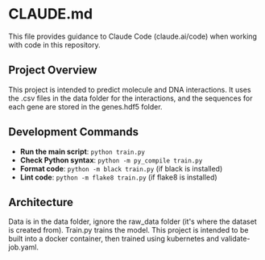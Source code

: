 # CLAUDE.md

This file provides guidance to Claude Code (claude.ai/code) when working with code in this repository.

## Project Overview

This project is intended to predict molecule and DNA interactions. It uses the .csv files in the data folder for the interactions, and the sequences for each gene are stored in the genes.hdf5 folder.

## Development Commands

- **Run the main script**: `python train.py`
- **Check Python syntax**: `python -m py_compile train.py`
- **Format code**: `python -m black train.py` (if black is installed)
- **Lint code**: `python -m flake8 train.py` (if flake8 is installed)

## Architecture

Data is in the data folder, ignore the raw_data folder (it's where the dataset is created from). Train.py trains the model. This project is intended to be built into a docker container, then trained using kubernetes and validate-job.yaml.